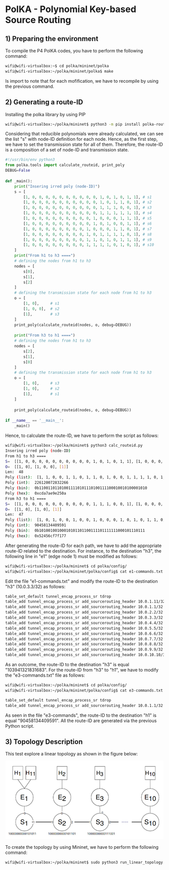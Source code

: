 # PolKA - Polynomial Key-based Source Routing

## 1) Preparing the environment

To compile the P4 PolKA codes, you have to perform the following command:

```sh
wifi@wifi-virtualbox:~$ cd polka/mininet/polka
wifi@wifi-virtualbox:~/polka/mininet/polka$ make
```

Is import to note that for each mofification, we have to recompile by using the previous command.

## 2) Generating a route-ID  

Installing the polka library by using PIP

```sh
wifi@wifi-virtualbox:~/polka/mininet$ python3 -m pip install polka-routing --user
```


Considering that reducible polynomials were already calculated, we can see the list "s" with node-ID definition for each node. Hence, as the first step, we have to set the transmission state for all of them. Therefore, the route-ID is a composition of a set of node-ID and transmission state.


```python
#!/usr/bin/env python3
from polka.tools import calculate_routeid, print_poly
DEBUG=False

def _main():
    print("Insering irred poly (node-ID)")
    s = [
        [1, 0, 0, 0, 0, 0, 0, 0, 0, 0, 0, 1, 0, 1, 0, 1, 1], # s1
        [1, 0, 0, 0, 0, 0, 0, 0, 0, 0, 0, 1, 0, 1, 1, 0, 1], # s2
        [1, 0, 0, 0, 0, 0, 0, 0, 0, 0, 0, 1, 1, 1, 0, 0, 1], # s3
        [1, 0, 0, 0, 0, 0, 0, 0, 0, 0, 0, 1, 1, 1, 1, 1, 1], # s4
        [1, 0, 0, 0, 0, 0, 0, 0, 0, 0, 1, 0, 0, 0, 1, 1, 1], # s5
        [1, 0, 0, 0, 0, 0, 0, 0, 0, 0, 1, 0, 1, 0, 0, 1, 1], # s6
        [1, 0, 0, 0, 0, 0, 0, 0, 0, 1, 0, 0, 0, 1, 1, 0, 1], # s7
        [1, 0, 0, 0, 0, 0, 0, 0, 0, 1, 0, 1, 1, 1, 1, 0, 1], # s8
        [1, 0, 0, 0, 0, 0, 0, 0, 0, 1, 1, 0, 1, 0, 1, 1, 1], # s9
        [1, 0, 0, 0, 0, 0, 0, 0, 0, 1, 1, 1, 1, 0, 1, 0, 1], # s10
    ]
    print("From h1 to h3 ====")
    # defining the nodes from h1 to h3
    nodes = [
        s[0],
        s[1],
        s[2]
    ]
    # defining the transmission state for each node from h1 to h3
    o = [
        [1, 0],     # s1
        [1, 0, 0],  # s2
        [1],        # s3
    ]
	print_poly(calculate_routeid(nodes, o, debug=DEBUG))
    
    print("From h3 to h1 ====")
    # defining the nodes from h1 to h3
    nodes = [
        s[2],
        s[1],
        s[0]
    ]
    # defining the transmission state for each node from h1 to h3
    o = [
        [1, 0],     # s3
        [1, 0],     # s2
        [1],        # s1
    ]

    print_poly(calculate_routeid(nodes, o, debug=DEBUG))

if __name__ == '__main__':
    _main()
```



Hence, to calculate the route-ID, we have to perform the script as follows:

```sh
wifi@wifi-virtualbox:~/polka/mininet$ python3 calc_routeid.py
Insering irred poly (node-ID)
From h1 to h3 ====
S=  [[1, 0, 0, 0, 0, 0, 0, 0, 0, 0, 0, 1, 0, 1, 0, 1, 1], [1, 0, 0, 0, 0, 0, 0, 0, 0, 0, 0, 1, 0, 1, 1, 0, 1], [1, 0, 0, 0, 0, 0, 0, 0, 0, 0, 0, 1, 1, 1, 0, 0, 1]]
O=  [[1, 0], [1, 0, 0], [1]]
Len:  48
Poly (list):  [1, 1, 0, 0, 1, 1, 0, 1, 1, 0, 1, 0, 0, 1, 1, 1, 1, 0, 1, 0, 1, 1, 1, 0, 1, 0, 0, 1, 1, 1, 1, 0, 0, 0, 1, 0, 0, 1, 0, 1, 0, 0, 0, 0, 1, 0, 1, 0]
Poly (int):  226120072832266
Poly (bin):  0b110011011010011110101110100111100010010100001010
Poly (hex):  0xcda7ae9e250a
From h3 to h1 ====
S=  [[1, 0, 0, 0, 0, 0, 0, 0, 0, 0, 0, 1, 1, 1, 0, 0, 1], [1, 0, 0, 0, 0, 0, 0, 0, 0, 0, 0, 1, 0, 1, 1, 0, 1], [1, 0, 0, 0, 0, 0, 0, 0, 0, 0, 0, 1, 0, 1, 0, 1, 1]]
O=  [[1, 0], [1, 0], [1]]
Len:  47
Poly (list):  [1, 0, 1, 0, 0, 1, 0, 0, 1, 0, 0, 0, 1, 0, 1, 0, 1, 1, 0, 1, 1, 0, 0, 1, 1, 1, 1, 0, 1, 1, 1, 1, 1, 1, 1, 0, 0, 0, 1, 0, 1, 1, 1, 0, 1, 1, 1]
Poly (int):  90458134409591
Poly (bin):  0b10100100100010101101100111101111111000101110111
Poly (hex):  0x52456cf7f177
```



After generating the route-ID for each path, we have to add the appropriate route-ID related to the destination. For instance, to the destination "h3", the following line in "e1" (edge node 1) must be modified as follows:

```sh
wifi@wifi-virtualbox:~/polka/mininet$ cd polka/config/
wifi@wifi-virtualbox:~/polka/mininet/polka/config$ cat e1-commands.txt
```



Edit the file "e1-commands.txt" and modify the route-ID to the destination "h3" (10.0.3.3/32) as follows:

```sh
table_set_default tunnel_encap_process_sr tdrop
table_add tunnel_encap_process_sr add_sourcerouting_header 10.0.1.11/32 => 3 0 00:00:00:00:01:0b 0
table_add tunnel_encap_process_sr add_sourcerouting_header 10.0.1.1/32 => 1 0 00:00:00:00:01:01 0
table_add tunnel_encap_process_sr add_sourcerouting_header 10.0.2.2/32 => 2 1 00:00:00:00:02:02 2147713608
table_add tunnel_encap_process_sr add_sourcerouting_header 10.0.3.3/32 => 2 1 00:00:00:00:03:03 103941321831683
table_add tunnel_encap_process_sr add_sourcerouting_header 10.0.4.4/32 => 2 1 00:00:00:00:04:04 11476003314842104240
table_add tunnel_encap_process_sr add_sourcerouting_header 10.0.5.5/32 => 2 1 00:00:00:00:05:05 51603676627500816006703
table_add tunnel_encap_process_sr add_sourcerouting_header 10.0.6.6/32 => 2 1 00:00:00:00:06:06 53859119087051048274660866727
table_add tunnel_encap_process_sr add_sourcerouting_header 10.0.7.7/32 => 2 1 00:00:00:00:07:07 2786758700157712044095728923460252
table_add tunnel_encap_process_sr add_sourcerouting_header 10.0.8.8/32 => 2 1 00:00:00:00:08:08 152639893319959825741646821899524043963
table_add tunnel_encap_process_sr add_sourcerouting_header 10.0.9.9/32 => 2 1 00:00:00:00:09:09 18161241477108940830924939053933556023686562
table_add tunnel_encap_process_sr add_sourcerouting_header 10.0.10.10/32 => 2 1 00:00:00:00:0a:0a 40134688781405407356790831164801586774996990884

```

As an outcome, the route-ID to the destination "h3" is equal "103941321831683".  For the route-ID from "h3" to "h1", we have to modify the "e3-commands.txt" file as follows:

```sh
wifi@wifi-virtualbox:~/polka/mininet$ cd polka/config/
wifi@wifi-virtualbox:~/polka/mininet/polka/config$ cat e3-commands.txt
```

```sh
table_set_default tunnel_encap_process_sr tdrop
table_add tunnel_encap_process_sr add_sourcerouting_header 10.0.1.1/32 => 2 1 00:00:00:00:01:01 90458134409591
```

As seen in the file "e3-commands", the route-ID to the destination "h1" is equal "90458134409591".  All the route-ID are generated via the previous Python script.


## 3) Topology Description

This test explore a linear topology as shown in the figure below:

![Linear Topology](./figures/topology.jpeg)

To create the topology by using Mininet, we have to perform the following command:

```sh
wifi@wifi-virtualbox:~/polka/mininet$ sudo python3 run_linear_topology.py
```
